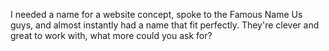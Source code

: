 ---
---

I needed a name for a website concept, spoke to the Famous Name Us guys, and almost instantly had a name that fit perfectly. They're clever and great to work with, what more could you ask for?
